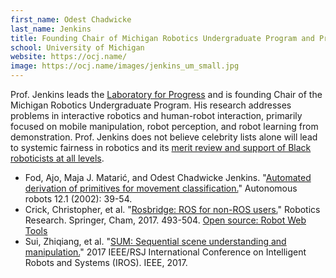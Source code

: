 ```yaml
---
first_name: Odest Chadwicke
last_name: Jenkins
title: Founding Chair of Michigan Robotics Undergraduate Program and Professor of Robotics
school: University of Michigan
website: https://ocj.name/
image: https://ocj.name/images/jenkins_um_small.jpg
---
```

Prof. Jenkins leads the [Laboratory for Progress](http://progress.eecs.umich.edu/) and is founding Chair of the Michigan Robotics Undergraduate Program. His research addresses problems in interactive robotics and human-robot interaction, primarily focused on mobile manipulation, robot perception, and robot learning from demonstration.  Prof. Jenkins does not believe celebrity lists alone will lead to systemic fairness in robotics and its [merit review and support of Black roboticists at all levels](https://venturebeat.com/2020/08/08/before-we-put-100-billion-into-ai/).
* Fod, Ajo, Maja J. Matarić, and Odest Chadwicke Jenkins. "[Automated derivation of primitives for movement classification.](http://ocj.name/papers/ar2002_fod.pdf)" Autonomous robots 12.1 (2002): 39-54.
* Crick, Christopher, et al. "[Rosbridge: ROS for non-ROS users.](http://www.cs.okstate.edu/~chriscrick/Crick-TAR-16.pdf)" Robotics Research. Springer, Cham, 2017. 493-504. [Open source: Robot Web Tools](https://github.com/RobotWebTools/rosbridge_suite)
* Sui, Zhiqiang, et al. "[SUM: Sequential scene understanding and manipulation.](https://arxiv.org/pdf/1703.07491.pdf)" 2017 IEEE/RSJ International Conference on Intelligent Robots and Systems (IROS). IEEE, 2017.
